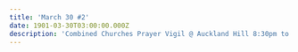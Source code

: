 ```yaml
---
title: 'March 30 #2'
date: 1901-03-30T03:00:00.000Z
description: 'Combined Churches Prayer Vigil @ Auckland Hill 8:30pm to 9:30pm'
---
```


